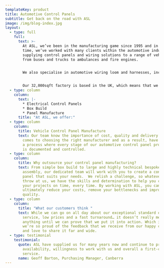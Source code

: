 ```yaml
---
templateKey: product
title: Automotive Control Panels
subtitle: Get back on the road with ASL
image: /img/blog-index.jpg
layout:
  - type: full
    full:
      text: >-
        At ASL, we’ve been in the manufacturing game since 1995 and in that
        time, we’ve worked with many clients within the automotive industry,
        supplying control panels and wiring solutions to a range of vehicles
        from buses and trucks to ambulances and fire engines.


        We also specialise in automotive wiring loom and harnesses, including agricultural vehicles. ambulance, bus, fire engine and electric/hybrid vehicles.


        Our 32,000sqft factory is based in the UK, which means that we can offer all our clients a fast turnaround, as well as giving you the reassurance that we will be there when you need us. As a family-run business, we pride ourselves on only offering the highest levels of customer service and our longstanding client relationships are testament to this.
  - type: column
    column:
      text: |-
        * Electrical Control Panels
        * Box Build
        * Panel Manufacture
      title: "At ASL, we offer:"
  - type: column
    column:
      title: Vehicle Control Panel Manufacture
      text: Our team know the importance of cost, quality and delivery speed when it
        comes to choosing the right manufacturer and as a result, have perfected
        a process where every stage of our automotive control panel production
        is documented and controlled.
  - type: column
    column:
      title: Why outsource your control panel manufacturing?
      text: From simple box build to large and highly technical bespoke panel build
        assembly, our dedicated team will work with you to create a control
        panel that suits your needs.  We relish a challenge, so whatever you
        throw at us, we have the skills and determination to help you complete
        your projects on time, every time. By working with ASL, you can
        ultimately reduce your costs, remove your bottlenecks and improve your
        quality.
  - type: column
    column:
      title: "What our customers think "
      text: While we can go on all day about our exceptional standard of customer
        service, low prices and a fast turnaround… it doesn’t really mean
        anything until we can prove that we put it into action. Which is why
        we’re so proud of the feedback that we receive from our happy clients
        and love to share it far and wide.
  - type: testimonial
    testimonial:
      quote: ASL have supplied us for many years now and continue to provide instant
        availability, willingness to work with us and overall a first-class
        service.
      name: Geoff Barton, Purchasing Manager, Canberra
---
```


